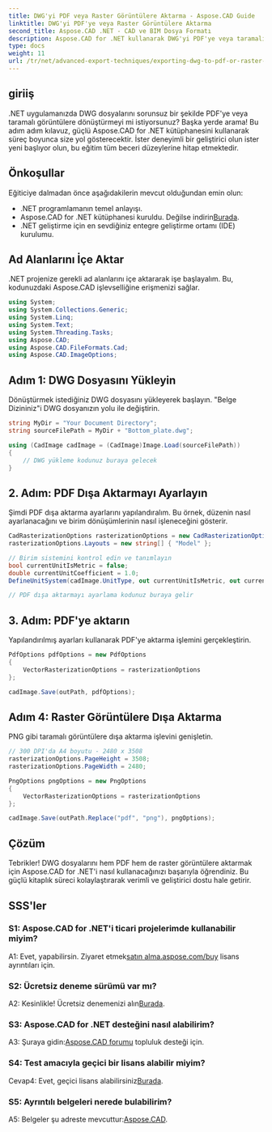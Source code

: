 ```yaml
---
title: DWG'yi PDF veya Raster Görüntülere Aktarma - Aspose.CAD Guide
linktitle: DWG'yi PDF'ye veya Raster Görüntülere Aktarma
second_title: Aspose.CAD .NET - CAD ve BIM Dosya Formatı
description: Aspose.CAD for .NET kullanarak DWG'yi PDF'ye veya taramalı görüntülere aktarmaya ilişkin kapsamlı kılavuzu keşfedin. Adımları ve önkoşulları öğrenin ve bu güçlü kitaplığı kullanmaya başlayın.
type: docs
weight: 11
url: /tr/net/advanced-export-techniques/exporting-dwg-to-pdf-or-raster-images/
---
```

## giriiş

.NET uygulamanızda DWG dosyalarını sorunsuz bir şekilde PDF'ye veya taramalı görüntülere dönüştürmeyi mi istiyorsunuz? Başka yerde arama! Bu adım adım kılavuz, güçlü Aspose.CAD for .NET kütüphanesini kullanarak süreç boyunca size yol gösterecektir. İster deneyimli bir geliştirici olun ister yeni başlıyor olun, bu eğitim tüm beceri düzeylerine hitap etmektedir.

## Önkoşullar

Eğiticiye dalmadan önce aşağıdakilerin mevcut olduğundan emin olun:

- .NET programlamanın temel anlayışı.
-  Aspose.CAD for .NET kütüphanesi kuruldu. Değilse indirin[Burada](https://releases.aspose.com/cad/net/).
- .NET geliştirme için en sevdiğiniz entegre geliştirme ortamı (IDE) kurulumu.

## Ad Alanlarını İçe Aktar

.NET projenize gerekli ad alanlarını içe aktararak işe başlayalım. Bu, kodunuzdaki Aspose.CAD işlevselliğine erişmenizi sağlar.

```csharp
using System;
using System.Collections.Generic;
using System.Linq;
using System.Text;
using System.Threading.Tasks;
using Aspose.CAD;
using Aspose.CAD.FileFormats.Cad;
using Aspose.CAD.ImageOptions;
```

## Adım 1: DWG Dosyasını Yükleyin

Dönüştürmek istediğiniz DWG dosyasını yükleyerek başlayın. "Belge Dizininiz"i DWG dosyanızın yolu ile değiştirin.

```csharp
string MyDir = "Your Document Directory";
string sourceFilePath = MyDir + "Bottom_plate.dwg";

using (CadImage cadImage = (CadImage)Image.Load(sourceFilePath))
{
    // DWG yükleme kodunuz buraya gelecek
}
```

## 2. Adım: PDF Dışa Aktarmayı Ayarlayın

Şimdi PDF dışa aktarma ayarlarını yapılandıralım. Bu örnek, düzenin nasıl ayarlanacağını ve birim dönüşümlerinin nasıl işleneceğini gösterir.

```csharp
CadRasterizationOptions rasterizationOptions = new CadRasterizationOptions();
rasterizationOptions.Layouts = new string[] { "Model" };

// Birim sistemini kontrol edin ve tanımlayın
bool currentUnitIsMetric = false;
double currentUnitCoefficient = 1.0;
DefineUnitSystem(cadImage.UnitType, out currentUnitIsMetric, out currentUnitCoefficient);

// PDF dışa aktarmayı ayarlama kodunuz buraya gelir
```

## 3. Adım: PDF'ye aktarın

Yapılandırılmış ayarları kullanarak PDF'ye aktarma işlemini gerçekleştirin.

```csharp
PdfOptions pdfOptions = new PdfOptions
{
    VectorRasterizationOptions = rasterizationOptions
};

cadImage.Save(outPath, pdfOptions);
```

## Adım 4: Raster Görüntülere Dışa Aktarma

PNG gibi taramalı görüntülere dışa aktarma işlevini genişletin.

```csharp
// 300 DPI'da A4 boyutu - 2480 x 3508
rasterizationOptions.PageHeight = 3508;
rasterizationOptions.PageWidth = 2480;

PngOptions pngOptions = new PngOptions
{
    VectorRasterizationOptions = rasterizationOptions
};

cadImage.Save(outPath.Replace("pdf", "png"), pngOptions);
```

## Çözüm

Tebrikler! DWG dosyalarını hem PDF hem de raster görüntülere aktarmak için Aspose.CAD for .NET'i nasıl kullanacağınızı başarıyla öğrendiniz. Bu güçlü kitaplık süreci kolaylaştırarak verimli ve geliştirici dostu hale getirir.

## SSS'ler

### S1: Aspose.CAD for .NET'i ticari projelerimde kullanabilir miyim?

 A1: Evet, yapabilirsin. Ziyaret etmek[satın alma.aspose.com/buy](https://purchase.aspose.com/buy) lisans ayrıntıları için.

### S2: Ücretsiz deneme sürümü var mı?

 A2: Kesinlikle! Ücretsiz denemenizi alın[Burada](https://releases.aspose.com/).

### S3: Aspose.CAD for .NET desteğini nasıl alabilirim?

 A3: Şuraya gidin:[Aspose.CAD forumu](https://forum.aspose.com/c/cad/19) topluluk desteği için.

### S4: Test amacıyla geçici bir lisans alabilir miyim?

 Cevap4: Evet, geçici lisans alabilirsiniz[Burada](https://purchase.aspose.com/temporary-license/).

### S5: Ayrıntılı belgeleri nerede bulabilirim?

 A5: Belgeler şu adreste mevcuttur:[Aspose.CAD](https://reference.aspose.com/cad/net/).